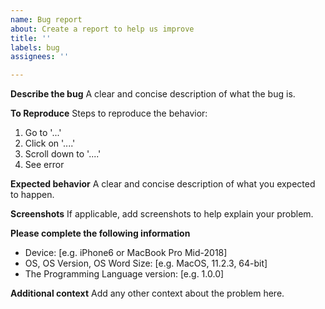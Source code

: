 ```yaml
---
name: Bug report
about: Create a report to help us improve
title: ''
labels: bug
assignees: ''

---
```


**Describe the bug**
A clear and concise description of what the bug is.

**To Reproduce**
Steps to reproduce the behavior:
1. Go to '...'
2. Click on '....'
3. Scroll down to '....'
4. See error

**Expected behavior**
A clear and concise description of what you expected to happen.

**Screenshots**
If applicable, add screenshots to help explain your problem.

**Please complete the following information**
 - Device: [e.g. iPhone6 or MacBook Pro Mid-2018]
 - OS, OS Version, OS Word Size: [e.g. MacOS, 11.2.3, 64-bit]
 - The Programming Language version: [e.g. 1.0.0]

**Additional context**
Add any other context about the problem here.

